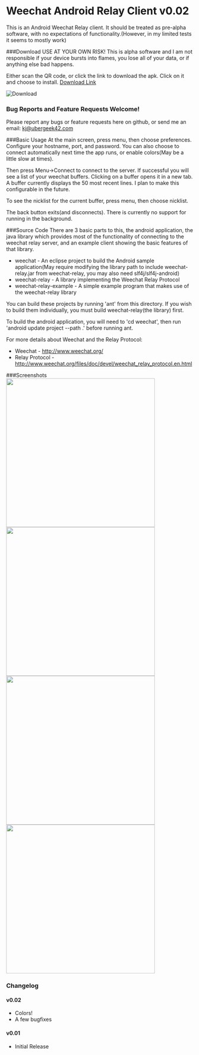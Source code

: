 Weechat Android Relay Client v0.02
==================================
This is an Android Weechat Relay client.
It should be treated as pre-alpha software, with no expectations of functionality.(However, in my limited tests it seems to mostly work)

###Download
USE AT YOUR OWN RISK! This is alpha software and I am not responsible if your device bursts into flames, you lose all of your data, or if anything else bad happens.

Either scan the QR code, or click the link to download the apk.  Click on it and choose to install. [Download Link](https://github.com/downloads/ubergeek42/weechat-android/weechat.apk)

![Download](https://chart.googleapis.com/chart?cht=qr&chs=200x200&chl=https://github.com/downloads/ubergeek42/weechat-android/weechat.apk)

### Bug Reports and Feature Requests Welcome!
Please report any bugs or feature requests here on github, or send me an email: kj@ubergeek42.com

###Basic Usage
At the main screen, press menu, then choose preferences.
Configure your hostname, port, and password.  You can also choose to connect automatically next time the app runs, or enable colors(May be a little slow at times).

Then press Menu->Connect to connect to the server. If successful you will see a list of your weechat buffers.  Clicking on a buffer opens it in a new tab.  A buffer currently displays the 50 most recent lines.  I plan to make this configurable in the future.

To see the nicklist for the current buffer, press menu, then choose nicklist.

The back button exits(and disconnects).  There is currently no support for running in the background.


###Source Code
There are 3 basic parts to this, the android application, the java library which provides most of
the functionality of connecting to the weechat relay server, and an example client showing the basic
features of that library.

* weechat - An eclipse project to build the Android sample application(May require modifying the library path to include weechat-relay.jar from weechat-relay, you may also need slf4j/slf4j-android)
* weechat-relay - A library implementing the Weechat Relay Protocol
* weechat-relay-example - A simple example program that makes use of the weechat-relay library

You can build these projects by running 'ant' from this directory. If you wish to build them individually, you must build weechat-relay(the library) first.

To build the android application, you will need to 'cd weechat', then run 'android update project --path .' before running ant.

For more details about Weechat and the Relay Protocol:
* Weechat - http://www.weechat.org/
* Relay Protocol - http://www.weechat.org/files/doc/devel/weechat_relay_protocol.en.html

###Screenshots
<a href="https://github.com/ubergeek42/weechat-android/raw/master/releases/chat-channel.png"><img src="https://github.com/ubergeek42/weechat-android/raw/master/releases/chat-channel.png" width="400px"></a>
<a href="https://github.com/ubergeek42/weechat-android/raw/master/releases/preferences.png"><img src="https://github.com/ubergeek42/weechat-android/raw/master/releases/preferences.png" height="400px"></a>
<a href="https://github.com/ubergeek42/weechat-android/raw/master/releases/buffers-tab.png"><img src="https://github.com/ubergeek42/weechat-android/raw/master/releases/buffers-tab.png" height="400px"></a>
<a href="https://github.com/ubergeek42/weechat-android/raw/master/releases/buffers-colors.png"><img src="https://github.com/ubergeek42/weechat-android/raw/master/releases/buffers-colors.png" height="400px"></a>

### Changelog
#### v0.02
* Colors!
* A few bugfixes

#### v0.01
* Initial Release